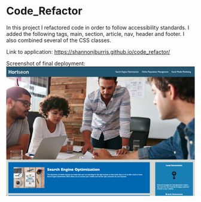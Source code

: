 # Code_Refactor
In this project I refactored code in order to follow accessibility standards. I added the following tags, main, section, article, nav, header and footer. I also combined several of the CSS classes.

Link to application: https://shannonjburris.github.io/code_refactor/

Screenshot of final deployment:
![Image of app deployment](https://raw.githubusercontent.com/shannonjburris/code_refactor/main/assets/images/Screen%20Shot%202021-06-17%20at%207.39.36%20PM.png)